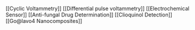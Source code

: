 [[Cyclic Voltammetry]]
[[Differential pulse voltammetry]]
[[Electrochemical Sensor]]
[[Anti-fungal Drug Determination]]
[[Clioquinol Detection]]
[[Go@lavo4 Nanocomposites]]
